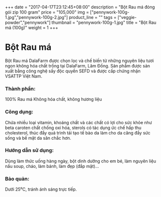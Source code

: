 +++
date = "2017-04-17T23:12:45+08:00"
description = "Bột Rau má đóng gói zip 100 gram"
price = "105,000"
img = ["pennywork-100g-1.jpg","pennywork-100g-2.jpg"]
product_line = ""
tags = ["veggie-powder","pennywork"]
thumbnail = "pennywork-100g-1.jpg"
title = "Bột Rau má (100g)"
weight = 1
+++

# Bột Rau má

Bột Rau má DalaFarm được chọn lọc và chế biến từ những nguyên liệu 
tươi ngon không hóa chất trồng tại DalaFarm, Lâm Đồng. Sản phẩm được 
sản xuất bằng công nghệ sấy độc quyền SEFD và được cấp chứng nhận 
VSATTP Việt Nam.

### Thành phần: 
100% Rau má
Không hóa chất, không hương liệu

### Công dụng: 
Chứa nhiều loại vitamin, khoáng chất
và các chất có lợi cho sức khỏe như 
beta caroten  chất chống oxi hóa, 
sterols có tác dụng ức chế hấp thu 
cholesterol, thúc đẩy quá trình tái 
tạo tế bào da làm cho da căng đầy 
sức sống và bề mặt da săn chắc hơn.

### Hướng dẫn sử dụng:  
Dùng làm thức uống hàng ngày, 
bột dinh dưỡng cho em bé, làm 
nguyên liệu nấu soup, cháo, làm 
bánh, làm đẹp (đắp mặt)…

### Bảo quản: 
Dưới 25⁰C, tránh ánh sáng trực tiếp.

